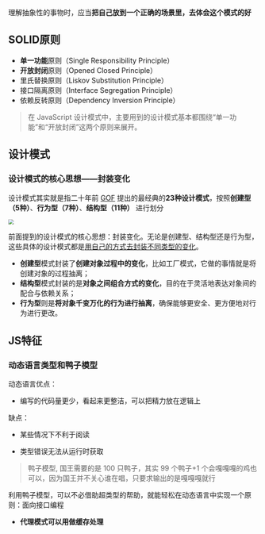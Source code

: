 理解抽象性的事物时，应当**把自己放到一个正确的场景里，去体会这个模式的好**

## SOLID原则

+ **单一功能**原则（Single Responsibility Principle）
+ **开放封闭**原则（Opened Closed Principle）
+ 里氏替换原则（Liskov Substitution Principle）
+ 接口隔离原则（Interface Segregation Principle）
+ 依赖反转原则（Dependency Inversion Principle）

> 在 JavaScript 设计模式中，主要用到的设计模式基本都围绕“单一功能”和“开放封闭”这两个原则来展开。

## 设计模式

### 设计模式的核心思想——封装变化

设计模式其实就是指二十年前 [GOF](https://link.juejin.cn/?target=https%3A%2F%2Fbaike.baidu.com%2Fitem%2FGoF) 提出的最经典的**23种设计模式**，按照**创建型（5种）**、**行为型（7种）**、**结构型（11种）** 进行划分

<img src="https://p1-jj.byteimg.com/tos-cn-i-t2oaga2asx/gold-user-assets/2019/4/6/169f16406d230ffe~tplv-t2oaga2asx-watermark.awebp" style="zoom:67%;" /> 

前面提到的设计模式的核心思想：封装变化。无论是创建型、结构型还是行为型，这些具体的设计模式都是<u>用自己的方式去封装不同类型的变化</u>。

+ **创建型**模式封装了**创建对象过程中的变化**，比如工厂模式，它做的事情就是将创建对象的过程抽离；
+ **结构型**模式封装的是**对象之间组合方式的变化**，目的在于灵活地表达对象间的配合与依赖关系；
+ **行为型**则是**将对象千变万化的行为进行抽离**，确保能够更安全、更方便地对行为进行更改。

## JS特征

### 动态语言类型和鸭子模型

动态语言优点：

-   编写的代码量更少，看起来更整洁，可以把精力放在逻辑上

缺点：

-   某些情况下不利于阅读

-   类型错误无法从运行时获取

> 鸭子模型, 国王需要的是 100 只鸭子，其实 99 个鸭子+1 个会嘎嘎嘎的鸡也可以，因为国王并不关心谁在唱，只要求输出的是嘎嘎嘎就行

利用鸭子模型，可以不必借助超类型的帮助，就能轻松在动态语言中实现一个原则：面向接口编程

+ **代理模式可以用做缓存处理**
